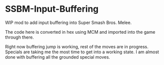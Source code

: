 # SSBM-Input-Buffering
WIP mod to add input buffering into Super Smash Bros. Melee.

The code here is converted in hex using MCM and imported into the game through there.

Right now buffering jump is working, rest of the moves are in progress. Specials are taking me the most time to get into a working state. I am almost done with buffering all the grounded special moves.
